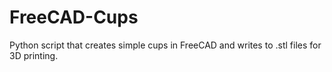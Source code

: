 # FreeCAD-Cups

Python script that creates simple cups in FreeCAD and writes to .stl files for 3D printing.
